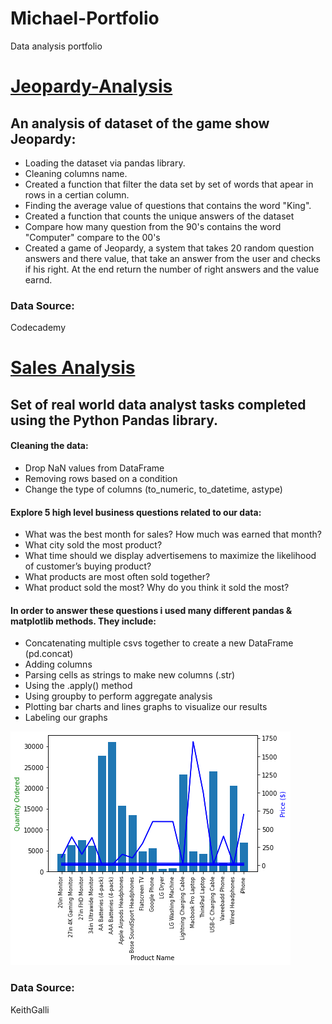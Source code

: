 # Michael-Portfolio
Data analysis portfolio

# [Jeopardy-Analysis](https://github.com/Michaelbab7/Jeopardy-Analsis/blob/main/Jeoprdy%20project.ipynb)
## An analysis of  dataset of the game show Jeopardy:
* Loading the dataset via pandas library. 
* Cleaning columns name.
* Created a function that filter the data set by set of words that apear in rows in a certian column.
* Finding the average value of questions that contains the word "King".
* Created a function that counts the unique answers of the dataset
* Compare how many question from the 90's contains the word "Computer" compare to the 00's
* Created a game of Jeopardy, a system that takes 20 random question answers and there value, that take an answer from the user and checks if his right. At the end return the number of right answers and the value earnd.

### Data Source:
Codecademy






# [Sales Analysis](https://github.com/Michaelbab7/Michael-Portfolio/blob/main/Sales%20Analysis.ipynb)
## Set of real world data analyst tasks completed using the Python Pandas library.
#### Cleaning the data:
* Drop NaN values from DataFrame
* Removing rows based on a condition
* Change the type of columns (to_numeric, to_datetime, astype)

####  Explore 5 high level business questions related to our data:
* What was the best month for sales? How much was earned that month?
* What city sold the most product?
* What time should we display advertisemens to maximize the likelihood of customer’s buying product?
* What products are most often sold together?
* What product sold the most? Why do you think it sold the most?

#### In order to answer these questions i used many different pandas & matplotlib methods. They include:
* Concatenating multiple csvs together to create a new DataFrame (pd.concat)
* Adding columns
* Parsing cells as strings to make new columns (.str)
* Using the .apply() method
* Using groupby to perform aggregate analysis
* Plotting bar charts and lines graphs to visualize our results
* Labeling our graphs

![](https://github.com/Michaelbab7/Images/blob/main/sales%20image%201.png)



### Data Source:
KeithGalli
